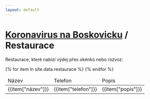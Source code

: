 ```yaml
---
layout: default
---
```


# [Koronavirus na Boskovicku](/) / Restaurace

Restaurace, které nabízí výdej přes okénko nebo rozvoz:

<table>
    <thead>
        <tr>
            <td>Název</td>
            <td>Telefon</td>
            <td>Popis</td>
        </tr>
    </thead>
    <tbody>
    {% for item in site.data.restaurace %}
    <tr>
        <td>{{item["název"]}}</td>
        <td>{{item["telefon"]}}</td>
        <td>{{item["popis"]}}</td>
    </tr>
    {% endfor %}
    </tbody>
</table>

